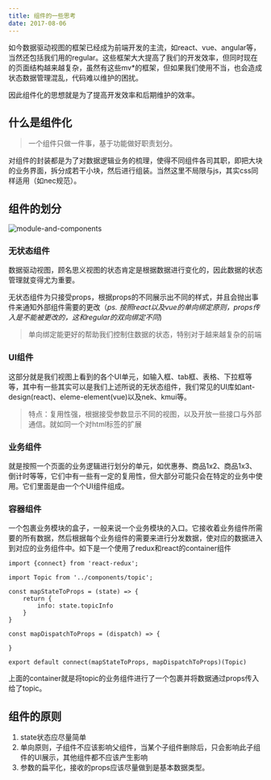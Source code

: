 ```yaml
---
title: 组件的一些思考
date: 2017-08-06
---
```


<!-- 为了更方便归档，请先完善以上信息，正文贴下面 -->
<!--
注意点：
0. 文章中的资源（主要是图片）引用请使用 HTTPS
1. 文章末可以加上自己的署名，如： by [Kaola](http://www.kaola.com)
2. 最好不要用 NOS 图床，感觉加防盗链是迟早的事
3. 文章会定期归档到 https://blog.kaolafed.com/
-->

如今数据驱动视图的框架已经成为前端开发的主流，如react、vue、angular等，当然还包括我们用的regular。这些框架大大提高了我们的开发效率，但同时现在的页面结构越来越复杂，虽然有这些mv*的框架，但如果我们使用不当，也会造成状态数据管理混乱，代码难以维护的困扰。

因此组件化的思想就是为了提高开发效率和后期维护的效率。

## 什么是组件化
> 一个组件只做一件事，基于功能做好职责划分。

对组件的封装都是为了对数据逻辑业务的梳理，使得不同组件各司其职，即把大块的业务界面，拆分成若干小块，然后进行组装。当然这里不局限与js，其实css同样适用（如nec规范）。

## 组件的划分
![module-and-components](https://user-images.githubusercontent.com/5706155/29003203-de472382-7ae4-11e7-94d2-d31f46bc8d76.jpg)

### 无状态组件
数据驱动视图，顾名思义视图的状态肯定是根据数据进行变化的，因此数据的状态管理就变得尤为重要。

无状态组件为只接受props，根据props的不同展示出不同的样式，并且会抛出事件来通知外部组件需要的更改（*ps. 按照react以及vue的单向绑定原则，props传入是不能被更改的，这和regular的双向绑定不同*)
> 单向绑定能更好的帮助我们控制住数据的状态，特别对于越来越复杂的前端

### UI组件
这部分就是我们视图上看到的各个UI单元，如输入框、tab框、表格、下拉框等等，其中有一些其实可以是我们上述所说的无状态组件，我们常见的UI库如ant-design(react)、eleme-element(vue)以及nek、kmui等。
>特点：复用性强，根据接受参数显示不同的视图，以及开放一些接口与外部通信。就如同一个对html标签的扩展

### 业务组件
就是按照一个页面的业务逻辑进行划分的单元，如优惠券、商品1x2、商品1x3、倒计时等等，它们中有一些有一定的复用性，但大部分可能只会在特定的业务中使用。它们里面是由一个个UI组件组成。

### 容器组件
一个包裹业务模块的盒子，一般来说一个业务模块的入口。它接收着业务组件所需要的所有数据，然后根据每个业务组件的需要来进行分发数据，使对应的数据进入到对应的业务组件中。如下是一个使用了redux和react的container组件

```
import {connect} from 'react-redux';

import Topic from '../components/topic';

const mapStateToProps = (state) => {
    return {
        info: state.topicInfo
    }
}

const mapDispatchToProps = (dispatch) => {

}

export default connect(mapStateToProps, mapDispatchToProps)(Topic)
```
上面的container就是将topic的业务组件进行了一个包裹并将数据通过props传入给了topic。

## 组件的原则
1. state状态应尽量简单
2. 单向原则，子组件不应该影响父组件，当某个子组件删除后，只会影响此子组件的UI展示，其他组件都不应该产生影响
3. 参数的扁平化，接收的props应该尽量做到是基本数据类型。
